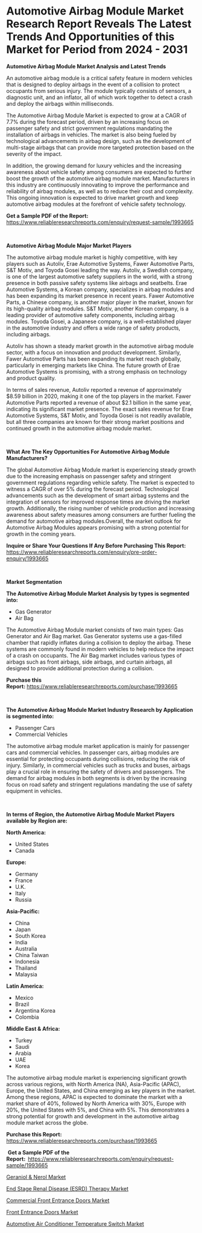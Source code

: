 <p><h1>Automotive Airbag Module Market Research Report Reveals The Latest Trends And Opportunities of this Market for Period from 2024 - 2031</h1></p><p><strong>Automotive Airbag Module Market Analysis and Latest Trends</strong></p>
<p><p>An automotive airbag module is a critical safety feature in modern vehicles that is designed to deploy airbags in the event of a collision to protect occupants from serious injury. The module typically consists of sensors, a diagnostic unit, and an inflator, all of which work together to detect a crash and deploy the airbags within milliseconds.</p><p>The Automotive Airbag Module Market is expected to grow at a CAGR of 7.7% during the forecast period, driven by an increasing focus on passenger safety and strict government regulations mandating the installation of airbags in vehicles. The market is also being fueled by technological advancements in airbag design, such as the development of multi-stage airbags that can provide more targeted protection based on the severity of the impact.</p><p>In addition, the growing demand for luxury vehicles and the increasing awareness about vehicle safety among consumers are expected to further boost the growth of the automotive airbag module market. Manufacturers in this industry are continuously innovating to improve the performance and reliability of airbag modules, as well as to reduce their cost and complexity. This ongoing innovation is expected to drive market growth and keep automotive airbag modules at the forefront of vehicle safety technology.</p></p>
<p><strong>Get a Sample PDF of the Report:&nbsp;</strong> <a href="https://www.reliableresearchreports.com/enquiry/request-sample/1993665">https://www.reliableresearchreports.com/enquiry/request-sample/1993665</a></p>
<p>&nbsp;</p>
<p><strong>Automotive Airbag Module Major Market Players</strong></p>
<p><p>The automotive airbag module market is highly competitive, with key players such as Autoliv, Erae Automotive Systems, Fawer Automotive Parts, S&T Motiv, and Toyoda Gosei leading the way. Autoliv, a Swedish company, is one of the largest automotive safety suppliers in the world, with a strong presence in both passive safety systems like airbags and seatbelts. Erae Automotive Systems, a Korean company, specializes in airbag modules and has been expanding its market presence in recent years. Fawer Automotive Parts, a Chinese company, is another major player in the market, known for its high-quality airbag modules. S&T Motiv, another Korean company, is a leading provider of automotive safety components, including airbag modules. Toyoda Gosei, a Japanese company, is a well-established player in the automotive industry and offers a wide range of safety products, including airbags.</p><p>Autoliv has shown a steady market growth in the automotive airbag module sector, with a focus on innovation and product development. Similarly, Fawer Automotive Parts has been expanding its market reach globally, particularly in emerging markets like China. The future growth of Erae Automotive Systems is promising, with a strong emphasis on technology and product quality. </p><p>In terms of sales revenue, Autoliv reported a revenue of approximately $8.59 billion in 2020, making it one of the top players in the market. Fawer Automotive Parts reported a revenue of about $2.1 billion in the same year, indicating its significant market presence. The exact sales revenue for Erae Automotive Systems, S&T Motiv, and Toyoda Gosei is not readily available, but all three companies are known for their strong market positions and continued growth in the automotive airbag module market.</p></p>
<p>&nbsp;</p>
<p><strong>What Are The Key Opportunities For Automotive Airbag Module Manufacturers?</strong></p>
<p><p>The global Automotive Airbag Module market is experiencing steady growth due to the increasing emphasis on passenger safety and stringent government regulations regarding vehicle safety. The market is expected to witness a CAGR of over 5% during the forecast period. Technological advancements such as the development of smart airbag systems and the integration of sensors for improved response times are driving the market growth. Additionally, the rising number of vehicle production and increasing awareness about safety measures among consumers are further fueling the demand for automotive airbag modules.Overall, the market outlook for Automotive Airbag Modules appears promising with a strong potential for growth in the coming years.</p></p>
<p><strong>Inquire or Share Your Questions If Any Before Purchasing This Report:</strong> <a href="https://www.reliableresearchreports.com/enquiry/pre-order-enquiry/1993665">https://www.reliableresearchreports.com/enquiry/pre-order-enquiry/1993665</a></p>
<p>&nbsp;</p>
<p><strong>Market Segmentation</strong></p>
<p><strong>The Automotive Airbag Module Market Analysis by types is segmented into:</strong></p>
<p><ul><li>Gas Generator</li><li>Air Bag</li></ul></p>
<p><p>The Automotive Airbag Module market consists of two main types: Gas Generator and Air Bag market. Gas Generator systems use a gas-filled chamber that rapidly inflates during a collision to deploy the airbag. These systems are commonly found in modern vehicles to help reduce the impact of a crash on occupants. The Air Bag market includes various types of airbags such as front airbags, side airbags, and curtain airbags, all designed to provide additional protection during a collision.</p></p>
<p><strong>Purchase this Report:&nbsp;</strong><a href="https://www.reliableresearchreports.com/purchase/1993665">https://www.reliableresearchreports.com/purchase/1993665</a></p>
<p>&nbsp;</p>
<p><strong>The Automotive Airbag Module Market Industry Research by Application is segmented into:</strong></p>
<p><ul><li>Passenger Cars</li><li>Commercial Vehicles</li></ul></p>
<p><p>The automotive airbag module market application is mainly for passenger cars and commercial vehicles. In passenger cars, airbag modules are essential for protecting occupants during collisions, reducing the risk of injury. Similarly, in commercial vehicles such as trucks and buses, airbags play a crucial role in ensuring the safety of drivers and passengers. The demand for airbag modules in both segments is driven by the increasing focus on road safety and stringent regulations mandating the use of safety equipment in vehicles.</p></p>
<p>&nbsp;</p>
<p><strong>In terms of Region, the Automotive Airbag Module Market Players available by Region are:</strong></p>
<p>
    <p> <strong> North America: </strong>
        <ul>
            <li>United States</li>
            <li>Canada</li>
        </ul>
        </p> 
    <p> <strong> Europe: </strong>
        <ul>
            <li>Germany</li>
            <li>France</li>
            <li>U.K.</li>
            <li>Italy</li>
            <li>Russia</li>
        </ul>
        </p> 
    <p> <strong> Asia-Pacific: </strong>
        <ul>
            <li>China</li>
            <li>Japan</li>
            <li>South Korea</li>
            <li>India</li>
            <li>Australia</li>
            <li>China Taiwan</li>
            <li>Indonesia</li>
            <li>Thailand</li>
            <li>Malaysia</li>
        </ul>
        </p> 
    <p> <strong> Latin America: </strong>
        <ul>
            <li>Mexico</li>
            <li>Brazil</li>
            <li>Argentina Korea</li>
            <li>Colombia</li>
        </ul>
        </p> 
    <p> <strong> Middle East & Africa: </strong>
        <ul>
            <li>Turkey</li>
            <li>Saudi</li>
            <li>Arabia</li>
            <li>UAE</li>
            <li>Korea</li>
        </ul>
    </p>
    </p>
<p><p>The automotive airbag module market is experiencing significant growth across various regions, with North America (NA), Asia-Pacific (APAC), Europe, the United States, and China emerging as key players in the market. Among these regions, APAC is expected to dominate the market with a market share of 40%, followed by North America with 30%, Europe with 20%, the United States with 5%, and China with 5%. This demonstrates a strong potential for growth and development in the automotive airbag module market across the globe.</p></p>
<p><strong>Purchase this Report: </strong><a href="https://www.reliableresearchreports.com/purchase/1993665">https://www.reliableresearchreports.com/purchase/1993665</a></p>
<p>&nbsp;<strong>Get a Sample PDF of the Report:&nbsp;&nbsp;</strong><a href="https://www.reliableresearchreports.com/enquiry/request-sample/1993665">https://www.reliableresearchreports.com/enquiry/request-sample/1993665</a></p>
<p><strong></strong></p>
<p><p><a href="https://woozy-pyroraptor-a1f.notion.site/Geraniol-Nerol-Market-Size-Market-Trends-and-Growth-Outlook-forecasted-for-period-from-2024-to-2-8a003e911ea14e7bbe46bb382e969f7f">Geraniol & Nerol Market</a></p><p><a href="https://rainy-horn-d69.notion.site/Global-End-Stage-Renal-Disease-ESRD-Therapy-Market-Size-and-Market-Trends-Insights-and-Projection-e67c198297de4b01994c5edd001a6721">End Stage Renal Disease (ESRD) Therapy Market</a></p><p><a href="https://view.publitas.com/reportprime-1/commercial-front-entrance-doors-market-share-market-new-trends-analysis-report-by-type-by-application-by-end-use-by-region-and-segment-forecasts-2024-2031/">Commercial Front Entrance Doors Market</a></p><p><a href="https://view.publitas.com/reportprime-1/front-entrance-doors-market-provides-detailed-segmentation-of-this-market-based-on-type-application-and-region-and-forecast-for-the-period-from-2024-2031/">Front Entrance Doors Market</a></p><p><a href="https://github.com/ruddyyedelwadw/Market-Research-Report-List-1/blob/main/automotive-air-conditioner-temperature-switch-market.md">Automotive Air Conditioner Temperature Switch Market</a></p></p>